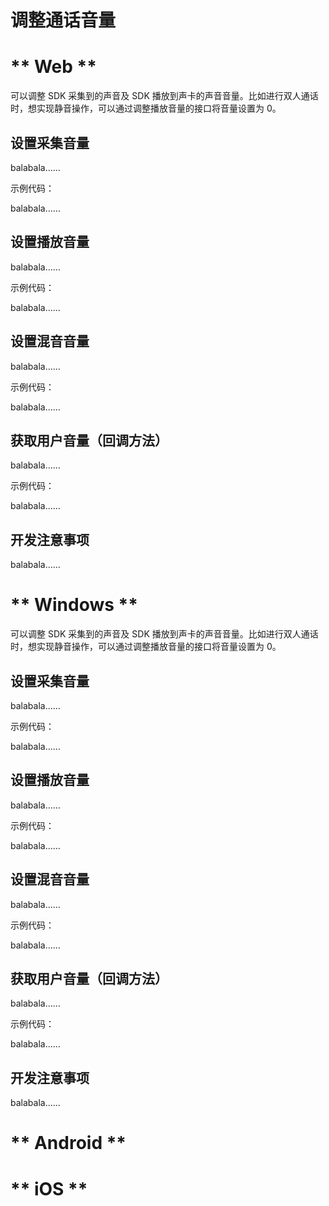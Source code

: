 # 调整通话音量

<!-- tabs:start -->

# ** Web **

可以调整 SDK 采集到的声音及 SDK 播放到声卡的声音音量。比如进行双人通话时，想实现静音操作，可以通过调整播放音量的接口将音量设置为 0。

## 设置采集音量

balabala……  
  
示例代码：    

balabala……   

## 设置播放音量

balabala……  
  
示例代码：    

balabala……   

## 设置混音音量

balabala……  
  
示例代码：    

balabala……   

## 获取用户音量（回调方法）

balabala……  
  
示例代码：    

balabala……   

## 开发注意事项

balabala……  


# ** Windows **

可以调整 SDK 采集到的声音及 SDK 播放到声卡的声音音量。比如进行双人通话时，想实现静音操作，可以通过调整播放音量的接口将音量设置为 0。

## 设置采集音量

balabala……  
  
示例代码：    

balabala……   

## 设置播放音量

balabala……  
  
示例代码：    

balabala……   

## 设置混音音量

balabala……  
  
示例代码：    

balabala……   

## 获取用户音量（回调方法）

balabala……  
  
示例代码：    

balabala……   

## 开发注意事项

balabala……  

# ** Android **

# ** iOS **


<!-- tabs:end -->

